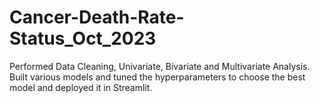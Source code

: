 # Cancer-Death-Rate-Status_Oct_2023
Performed Data Cleaning, Univariate, Bivariate and Multivariate Analysis. Built various models and tuned the hyperparameters to choose the best model and deployed it in Streamlit.
